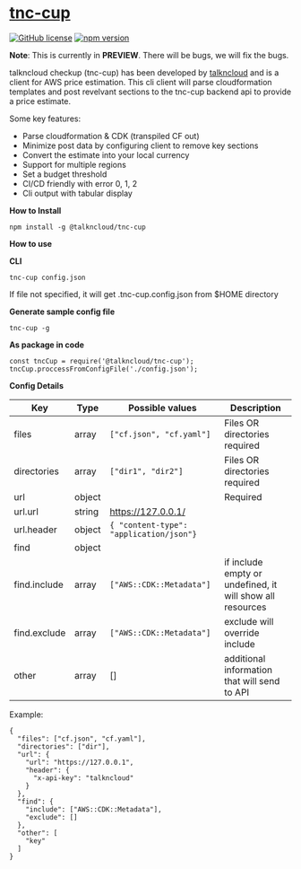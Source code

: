 # [tnc-cup](https://cup.talkncloud.com) 

[![GitHub license](https://img.shields.io/github/license/talkncloud/tnc-cup-client?color=blue&style=flat-square)](https://github.com/talkncloud/tnc-cup-client/blob/master/LICENSE)
[![npm version](https://img.shields.io/npm/v/@talkncloud/tnc-cup?style=flat-square)](https://www.npmjs.com/package/@talkncloud/tnc-cup)

**Note**: This is currently in **PREVIEW**. There will be bugs, we will fix the bugs. 

talkncloud checkup (tnc-cup) has been developed by [talkncloud](https://www.talkncloud.com) and is a client for AWS price estimation. This cli client will parse cloudformation templates and post revelvant sections to the tnc-cup backend api to provide a price estimate.

Some key features:
  * Parse cloudformation & CDK (transpiled CF out)
  * Minimize post data by configuring client to remove key sections
  * Convert the estimate into your local currency
  * Support for multiple regions
  * Set a budget threshold
  * CI/CD friendly with error 0, 1, 2
  * Cli output with tabular display

**How to Install**

`npm install -g @talkncloud/tnc-cup`

**How to use**

**CLI**

```
tnc-cup config.json
```

If file not specified, it will get .tnc-cup.config.json from $HOME directory

**Generate sample config file**

```
tnc-cup -g
```

**As package in code**

```
const tncCup = require('@talkncloud/tnc-cup');
tncCup.proccessFromConfigFile('./config.json');
```

**Config Details**

| Key | Type | Possible values | Description |
|---|---|---|---|
| files | array | `["cf.json", "cf.yaml"]`| Files OR directories required |
| directories | array | `["dir1", "dir2"]`| Files OR directories required |
| url | object | | Required |
| url.url | string | https://127.0.0.1/ |
| url.header | object | `{ "content-type": "application/json"}`|
| find | object | |
| find.include | array | `["AWS::CDK::Metadata"]` | if include empty or undefined, it will show all resources |
| find.exclude | array | `["AWS::CDK::Metadata"]` | exclude will override include |
| other | array | [] | additional information that will send to API |


Example:
```
{
  "files": ["cf.json", "cf.yaml"],
  "directories": ["dir"],
  "url": {
    "url": "https://127.0.0.1",
    "header": {
      "x-api-key": "talkncloud"
    }
  },
  "find": {
    "include": ["AWS::CDK::Metadata"],
    "exclude": []
  },
  "other": [
    "key"
  ]
}
```

